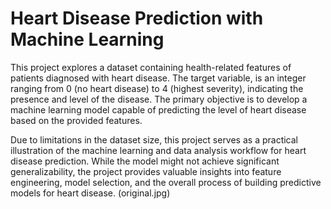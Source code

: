 # Heart Disease Prediction with Machine Learning

This project explores a dataset containing health-related features of patients diagnosed with heart disease. The target variable, is an integer ranging from 0 (no heart disease) to 4 (highest severity), indicating the presence and level of the disease. The primary objective is to develop a machine learning model capable of predicting the level of heart disease based on the provided features.

Due to limitations in the dataset size, this project serves as a practical illustration of the machine learning and data analysis workflow for heart disease prediction.  While the model might not achieve significant generalizability, the project provides valuable insights into feature engineering, model selection, and the overall process of building predictive models for heart disease.
(original.jpg)

